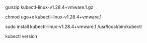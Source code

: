 gunzip kubectl-linux-v1.28.4+vmware.1.gz

chmod ugo+x kubectl-linux-v1.28.4+vmware.1

sudo install kubectl-linux-v1.28.4+vmware.1 /usr/local/bin/kubectl

kubectl version